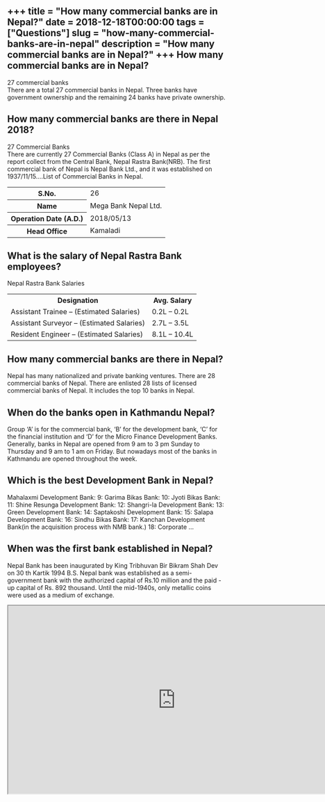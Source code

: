 +++
title = "How many commercial banks are in Nepal?"
date = 2018-12-18T00:00:00
tags = ["Questions"]
slug = "how-many-commercial-banks-are-in-nepal"
description = "How many commercial banks are in Nepal?"
+++
How many commercial banks are in Nepal?
---------------------------------------

27 commercial banks  
There are a total 27 commercial banks in Nepal. Three banks have government ownership and the remaining 24 banks have private ownership.

How many commercial banks are there in Nepal 2018?
--------------------------------------------------

27 Commercial Banks  
There are currently 27 Commercial Banks (Class A) in Nepal as per the report collect from the Central Bank, Nepal Rastra Bank(NRB). The first commercial bank of Nepal is Nepal Bank Ltd., and it was established on 1937/11/15….List of Commercial Banks in Nepal.

<table><tr><th>S.No.</th><td>26</td></tr><tr><th>Name</th><td>Mega Bank Nepal Ltd.</td></tr><tr><th>Operation Date (A.D.)</th><td>2018/05/13</td></tr><tr><th>Head Office</th><td>Kamaladi</td></tr></table>

What is the salary of Nepal Rastra Bank employees?
--------------------------------------------------

Nepal Rastra Bank Salaries

<table><tr><th>Designation</th><th>Avg. Salary</th></tr><tr><td>Assistant Trainee – (Estimated Salaries)</td><td>0.2L – 0.2L</td></tr><tr><td>Assistant Surveyor – (Estimated Salaries)</td><td>2.7L – 3.5L</td></tr><tr><td>Resident Engineer – (Estimated Salaries)</td><td>8.1L – 10.4L</td></tr></table>

How many commercial banks are there in Nepal?
---------------------------------------------

Nepal has many nationalized and private banking ventures. There are 28 commercial banks of Nepal. There are enlisted 28 lists of licensed commercial banks of Nepal. It includes the top 10 banks in Nepal.

When do the banks open in Kathmandu Nepal?
------------------------------------------

Group ‘A’ is for the commercial bank, ‘B’ for the development bank, ‘C’ for the financial institution and ‘D’ for the Micro Finance Development Banks. Generally, banks in Nepal are opened from 9 am to 3 pm Sunday to Thursday and 9 am to 1 am on Friday. But nowadays most of the banks in Kathmandu are opened throughout the week.

Which is the best Development Bank in Nepal?
--------------------------------------------

Mahalaxmi Development Bank: 9: Garima Bikas Bank: 10: Jyoti Bikas Bank: 11: Shine Resunga Development Bank: 12: Shangri-la Development Bank: 13: Green Development Bank: 14: Saptakoshi Development Bank: 15: Salapa Development Bank: 16: Sindhu Bikas Bank: 17: Kanchan Development Bank(in the acquisition process with NMB bank.) 18: Corporate …

When was the first bank established in Nepal?
---------------------------------------------

Nepal Bank has been inaugurated by King Tribhuvan Bir Bikram Shah Dev on 30 th Kartik 1994 B.S. Nepal bank was established as a semi-government bank with the authorized capital of Rs.10 million and the paid -up capital of Rs. 892 thousand. Until the mid-1940s, only metallic coins were used as a medium of exchange.

<iframe allow="accelerometer; autoplay; clipboard-write; encrypted-media; gyroscope; picture-in-picture" allowfullscreen="" class="__youtube_prefs__  epyt-is-override  no-lazyload" data-no-lazy="1" data-origheight="433" data-origwidth="770" data-skipgform_ajax_framebjll="" height="433" id="_ytid_67635" loading="lazy" src="https://www.youtube.com/embed/afe-IsTp1OQ?enablejsapi=1&autoplay=0&cc_load_policy=0&cc_lang_pref=&iv_load_policy=1&loop=0&modestbranding=0&rel=1&fs=1&playsinline=0&autohide=2&theme=dark&color=red&controls=1&" title="YouTube player" width="770"></iframe>